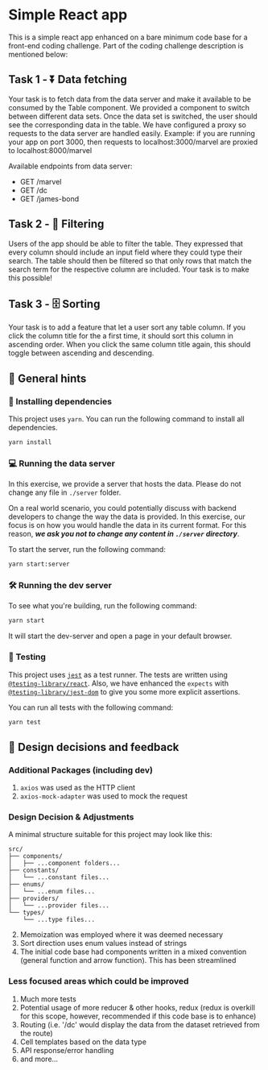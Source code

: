 # Simple React app

This is a simple react app enhanced on a bare minimum code base for a front-end coding challenge. Part of the coding challenge description is mentioned below:

## Task 1 - ⏬ Data fetching

Your task is to fetch data from the data server and make it available to be consumed by the Table component. We provided a <DataSwitcher /> component to switch between different data sets. Once the data set is switched, the user should see the corresponding data in the table.
We have configured a proxy so requests to the data server are handled easily.
Example: if you are running your app on port 3000, then requests to localhost:3000/marvel are proxied to localhost:8000/marvel

Available endpoints from data server:
- GET /marvel
- GET /dc
- GET /james-bond

## Task 2 - 🔎 Filtering

Users of the app should be able to filter the table. They expressed that every column should include an input field where they could type their search. The table should then be filtered so that only rows that match the search term for the respective column are included. Your task is to make this possible!


## Task 3 - 🗄️ Sorting

Your task is to add a feature that let a user sort any table column. If you click the column title for the a first time, it should sort this column in ascending order. When you click the same column title again, this should toggle between ascending and descending.

## 📍 General hints

### 🎁 Installing dependencies

This project uses `yarn`.
You can run the following command to install all dependencies.

```sh
yarn install
```

### 💻 Running the data server

In this exercise, we provide a server that hosts the data. Please do not change any file in `./server` folder.

On a real world scenario, you could potentially discuss with backend developers to change the way the data is provided. In this exercise, our focus is on how you would handle the data in its current format. For this reason, _**we ask you not to change any content in `./server` directory**_.

To start the server, run the following command:

```sh
yarn start:server
```

### 🛠️ Running the dev server

To see what you're building, run the following command:

```sh
yarn start
```

It will start the dev-server and open a page in your default browser.

### 🧪 Testing

This project uses [`jest`](https://jestjs.io/) as a test runner.
The tests are written using [`@testing-library/react`](https://testing-library.com/docs/react-testing-library/intro).
Also, we have enhanced the `expects` with [`@testing-library/jest-dom`](https://github.com/testing-library/jest-dom) to give you some more explicit assertions.

You can run all tests with the following command:

```sh
yarn test
```


## 📝 Design decisions and feedback

### Additional Packages (including dev)
1. `axios` was used as the HTTP client
2. `axios-mock-adapter` was used to mock the request
### Design Decision & Adjustments
A minimal structure suitable for this project may look like this:
```
src/
├── components/
│   ├── ...component folders...
├── constants/
│   └── ...constant files...
├── enums/
│   └── ...enum files...
├── providers/
│   └── ...provider files...
└── types/
    └── ...type files...
```
2. Memoization was employed where it was deemed necessary
3. Sort direction uses enum values instead of strings
4. The initial code base had components written in a mixed convention (general function and arrow function). This has been streamlined

### Less focused areas which could be improved
1. Much more tests
2. Potential usage of more reducer & other hooks, redux (redux is overkill for this scope, however, recommended if this code base is to enhance)
3. Routing (i.e. '/dc' would display the data from the dataset retrieved from the route)
4. Cell templates based on the data type
5. API response/error handling 
6. and more...